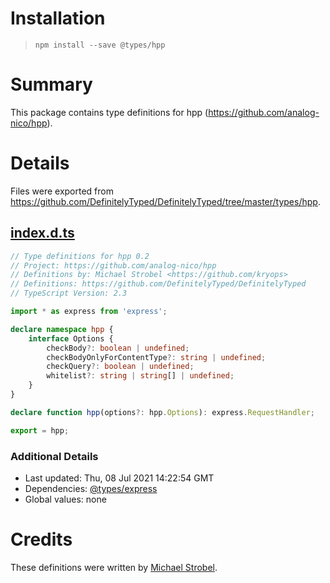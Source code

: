 # Installation
> `npm install --save @types/hpp`

# Summary
This package contains type definitions for hpp (https://github.com/analog-nico/hpp).

# Details
Files were exported from https://github.com/DefinitelyTyped/DefinitelyTyped/tree/master/types/hpp.
## [index.d.ts](https://github.com/DefinitelyTyped/DefinitelyTyped/tree/master/types/hpp/index.d.ts)
````ts
// Type definitions for hpp 0.2
// Project: https://github.com/analog-nico/hpp
// Definitions by: Michael Strobel <https://github.com/kryops>
// Definitions: https://github.com/DefinitelyTyped/DefinitelyTyped
// TypeScript Version: 2.3

import * as express from 'express';

declare namespace hpp {
    interface Options {
        checkBody?: boolean | undefined;
        checkBodyOnlyForContentType?: string | undefined;
        checkQuery?: boolean | undefined;
        whitelist?: string | string[] | undefined;
    }
}

declare function hpp(options?: hpp.Options): express.RequestHandler;

export = hpp;

````

### Additional Details
 * Last updated: Thu, 08 Jul 2021 14:22:54 GMT
 * Dependencies: [@types/express](https://npmjs.com/package/@types/express)
 * Global values: none

# Credits
These definitions were written by [Michael Strobel](https://github.com/kryops).
